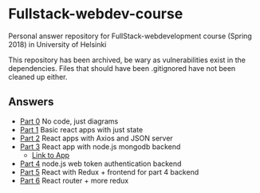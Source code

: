 # Fullstack-webdev-course
Personal answer repository for FullStack-webdevelopment course (Spring 2018) in University of Helsinki 

This repository has been archived, be wary as vulnerabilities exist in the dependencies.
Files that should have been .gitignored have not been cleaned up either.

## Answers

- [Part 0](part0) No code, just diagrams
- [Part 1](part1) Basic react apps with just state
- [Part 2](part2) React apps with Axios and JSON server
- [Part 3](part3) React app with node.js mongodb backend
  - [Link to App](https://fullstack-rsl-phonebook.herokuapp.com/)
- [Part 4](part4) node.js web token authentication backend
- [Part 5](part5) React with Redux + frontend for part 4 backend
- [Part 6](part6) React router + more redux
